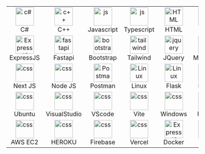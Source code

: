 


<table>
  <tr>
    <td align="center" width="96">
        <img src="https://skillicons.dev/icons?i=cs" width="48" height="48" alt="c#" />
      <br>C#
    </td>
       <td align="center" width="96">
        <img src="https://skillicons.dev/icons?i=c" width="48" height="48" alt="c++" />
      <br>C++
    </td>
    <td align="center" width="96">
              <img src="https://skillicons.dev/icons?i=js" width="48" height="48" alt="js" />
      <br>Javascript
    </td>
      <td align="center" width="96">
              <img src="https://skillicons.dev/icons?i=ts" width="48" height="48" alt="js" />
      <br>Typescript
    </td>
       <td align="center"  width="96">
        <img src="https://skillicons.dev/icons?i=html" width="48" height="48" alt="HTML" />
      <br>HTML
    </td>
    <td align="center" width="96">
        <img src="https://skillicons.dev/icons?i=css" width="48" height="48" alt="css" />
      <br>CSS
    </td>
                <td align="center" width="96">
        <img src="https://skillicons.dev/icons?i=react" width="48" height="48" alt="css" />
      <br>React
    </td>
     <td align="center" width="96">
        <img src="https://skillicons.dev/icons?i=vue" width="48" height="48" alt="css" />
      <br>Vue
        <td align="center" width="96">
    </td>
  </tr>
  <tr>
    <td align="center" width="96">
       <img src="https://skillicons.dev/icons?i=express" width="48" height="48" alt="ExpressJS" >
      <br>ExpressJS
    </td>
    <td align="center" width="96">
      <img src="https://skillicons.dev/icons?i=fastapi" width="48" height="48" alt="fastapi" />
      <br>Fastapi
    </td>
    <td align="center"  width="96">
        <img src="https://skillicons.dev/icons?i=bootstrap" width="48" height="48" alt="bootstrap" />
      <br>Bootstrap
    </td>
    <td align="center" width="96">
        <img src="https://skillicons.dev/icons?i=tailwind" width="48" height="48" alt="tailwind" />
      <br>Tailwind
    </td>
        <td align="center" width="96">
        <img src="https://skillicons.dev/icons?i=jquery" width="48" height="48" alt="jquery" />
      <br>JQuery
    </td>
       <td align="center" width="96">
        <img src="https://skillicons.dev/icons?i=mongo" width="48" height="48" alt="css" />
      <br>MongoDB
    </td>
           <td align="center" width="96">
        <img src="https://skillicons.dev/icons?i=sqlite" width="48" height="48" alt="css" />
      <br>SQLite
    </td>
       <td align="center" width="96">
        <img src="https://skillicons.dev/icons?i=mysql" width="48" height="48" alt="jquery" />
      <br>MySQL
    </td>
      <td align="center" width="96">  
    </td>
  </tr>
   <tr>
     <td align="center" width="96">
        <img src="https://skillicons.dev/icons?i=nextjs" width="48" height="48" alt="css" />
      <br>Next JS
    </td>
     <td align="center" width="96">
        <img src="https://skillicons.dev/icons?i=nodejs" width="48" height="48" alt="css" />
      <br>Node JS
    </td>
        <td align="center" width="96">
        <img src="https://skillicons.dev/icons?i=postman" width="48" height="48" alt="Postman" />
      <br>Postman
    </td>
            <td align="center" width="96">
        <img src="https://skillicons.dev/icons?i=linux" width="48" height="48" alt="Linux" />
      <br>Linux
    </td>
           <td align="center" width="96">
        <img src="https://skillicons.dev/icons?i=flask" width="48" height="48" alt="Linux" />
      <br>Flask
    </td>
        <td align="center" width="96">
        <img src="https://skillicons.dev/icons?i=notion" width="48" height="48" alt="css" />
      <br>Notion
    </td>
           <td align="center" width="96">
        <img src="https://skillicons.dev/icons?i=npm" width="48" height="48" alt="css" />
      <br>NPM
    </td>
          <td align="center" width="96">
        <img src="https://skillicons.dev/icons?i=raspberrypi" width="48" height="48" alt="css" />
      <br>Raspberrypi
    </td>
    </td>
       <td align="center" width="96">  
    </td>
  </tr>
  <tr>
    <td align="center" width="96">
        <img src="https://skillicons.dev/icons?i=ubuntu" width="48" height="48" alt="css" />
      <br>Ubuntu
    </td>
    <td align="center" width="96">
        <img src="https://skillicons.dev/icons?i=visualstudio" width="48" height="48" alt="css" />
      <br>VisualStudio
    </td>
     <td align="center" width="96">
        <img src="https://skillicons.dev/icons?i=vscode" width="48" height="48" alt="css" />
      <br>VScode
    </td>
    <td align="center" width="96">
        <img src="https://skillicons.dev/icons?i=vite" width="48" height="48" alt="css" />
      <br>Vite
    </td>
   <td align="center" width="96">
        <img src="https://skillicons.dev/icons?i=windows" width="48" height="48" alt="css" />
      <br>Windows
    </td>
     <td align="center" width="96">
        <img src="https://skillicons.dev/icons?i=python" width="48" height="48" alt="python" />
      <br>Python
    </td>
           <td align="center" width="96">
        <img src="https://skillicons.dev/icons?i=selenium" width="48" height="48" alt="css" />
      <br>Selenium
    </td>
         <td align="center" width="96">
        <img src="https://skillicons.dev/icons?i=tensorflow" width="48" height="48" alt="css" />
      <br>Tensorflow
    </td>
      <td align="center" width="96">
    </td>
   </tr>
<tr>
            <td align="center" width="96">
        <img src="https://skillicons.dev/icons?i=aws" width="48" height="48" alt="css" />
      <br>AWS EC2
    </td>
    <td align="center" width="96">
        <img src="https://skillicons.dev/icons?i=heroku" width="48" height="48" alt="css" />
      <br>HEROKU
    </td>
    <td align="center" width="96">
        <img src="https://skillicons.dev/icons?i=firebase" width="48" height="48" alt="css" />
      <br>Firebase
    </td>
       <td align="center" width="96">
        <img src="https://skillicons.dev/icons?i=vercel" width="48" height="48" alt="css" />
      <br>Vercel
    </td>  
           <td align="center" width="96">
        <img src="https://skillicons.dev/icons?i=docker" width="48" height="48" alt="ExpressJS">
      <br>Docker
    </td>
        <td align="center" width="96">
     <img src="https://skillicons.dev/icons?i=nginx" width="48" height="48" alt="ExpressJS">
      <br>Nginx
    </td>
       <td align="center" width="96">
     <img src="https://skillicons.dev/icons?i=github" width="48" height="48" alt="github" />
      <br>Github
    </td>
    <td align="center" width="96">
    <img src="https://skillicons.dev/icons?i=prisma" width="48" height="48" alt="github" />
      <br>Prisma
    </td>
   </tr>
 <tr>
 </tr>
</table>
